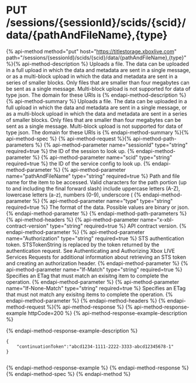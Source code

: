 # PUT /sessions/{sessionId}/scids/{scid}/data/{pathAndFileName},{type}

{% api-method method="put" host="https://titlestorage.xboxlive.com" path="/sessions/{sessionId}/scids/{scid}/data/{pathAndFileName},{type}" %}{% api-method-description %}
Uploads a file. The data can be uploaded in a full upload in which the data and metadata are sent in a single message, or as a multi-block upload in which the data and metadata are sent in a series of smaller blocks. Only files that are smaller than four megabytes can be sent as a single message. Multi-block upload is not supported for data of type json. The domain for these URIs is 
{% endapi-method-description %}{% api-method-summary %}
Uploads a file. The data can be uploaded in a full upload in which the data and metadata are sent in a single message, or as a multi-block upload in which the data and metadata are sent in a series of smaller blocks. Only files that are smaller than four megabytes can be sent as a single message. Multi-block upload is not supported for data of type json. The domain for these URIs is 
{% endapi-method-summary %}{% api-method-spec %}
{% api-method-request %}{% api-method-path-parameters %}
{% api-method-parameter name="sessionId" type="string" required=true %}
the ID of the session to look up.
{% endapi-method-parameter %}
{% api-method-parameter name="scid" type="string" required=true %}
the ID of the service config to look up.
{% endapi-method-parameter %}
{% api-method-parameter name="pathAndFileName" type="string" required=true %}
Path and file name for the item to be accessed. Valid characters for the path portion (up to and including the final forward slash) include uppercase letters (A-Z), lowercase letters (a-z), numbers (0-9), underscore (
{% endapi-method-parameter %}
{% api-method-parameter name="type" type="string" required=true %}
The format of the data. Possible values are binary or json.
{% endapi-method-parameter %}
{% endapi-method-path-parameters %}{% api-method-headers %}
{% api-method-parameter name="x-xbl-contract-version" type="string" required=true %}
API contract version.
{% endapi-method-parameter %}
{% api-method-parameter name="Authorization" type="string" required=true %}
STS authentication token. STSTokenString is replaced by the token returned by the authentication request. See Authenticating and Authorizing Xbox LIVE Services Requests for additional information about retrieving an STS token and creating an authorization header.
{% endapi-method-parameter %}
{% api-method-parameter name="If-Match" type="string" required=true %}
Specifies an ETag that must match an exisitng item to complete the operation.
{% endapi-method-parameter %}
{% api-method-parameter name="If-None-Match" type="string" required=true %}
Specifies an ETag that must not match any exisitng items to complete the operation.
{% endapi-method-parameter %}
{% endapi-method-headers %}
{% endapi-method-request %}{% api-method-response %}
{% api-method-response-example httpCode=200 %}
{% api-method-response-example-description %}

{% endapi-method-response-example-description %}

```text
{
    "continuationToken":"abcd1234-1111-2222-3333-abcd12345678-1"
}
         

```
{% endapi-method-response-example %}
{% endapi-method-response %}{% endapi-method-spec %}
{% endapi-method %}